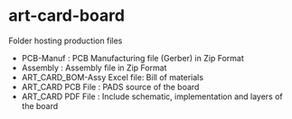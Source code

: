 
# art-card-board
Folder hosting production files

- PCB-Manuf : PCB Manufacturing file  (Gerber) in Zip Format
- Assembly : Assembly file in Zip Format
- ART_CARD_BOM-Assy Excel file: Bill of materials
- ART_CARD PCB File : PADS source of the board
- ART_CARD PDF File : Include schematic, implementation and layers of the board

